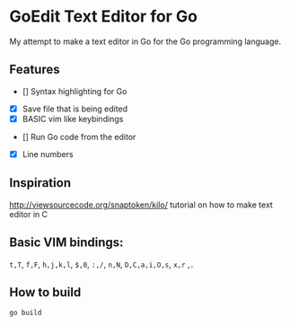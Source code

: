 # GoEdit Text Editor for Go

My attempt to make a text editor in Go for the Go programming language.

## Features
- [] Syntax highlighting for Go
- [x] Save file that is being edited
- [x] BASIC vim like keybindings
- [] Run Go code from the editor
- [x] Line numbers

## Inspiration
http://viewsourcecode.org/snaptoken/kilo/ tutorial on how to make text editor in C

## Basic VIM bindings:
`t,T`, `f,F`, `h,j,k,l`, `$,0`, `:,/`, `n,N`, `D,C,a,i,O,s`, `x,r` ,`.`

## How to build
`go build`
